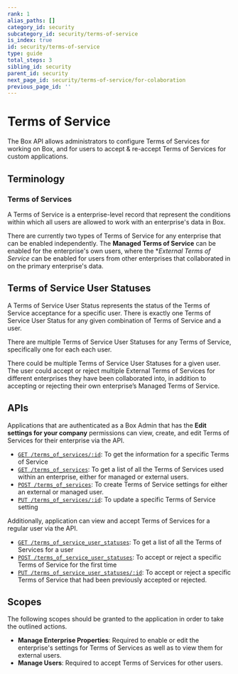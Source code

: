 ```yaml
---
rank: 1
alias_paths: []
category_id: security
subcategory_id: security/terms-of-service
is_index: true
id: security/terms-of-service
type: guide
total_steps: 3
sibling_id: security
parent_id: security
next_page_id: security/terms-of-service/for-colaboration
previous_page_id: ''
---
```


<!-- alex disable reject -->

# Terms of Service

The Box API allows administrators to configure Terms of Services for working on
Box, and for users to accept & re-accept Terms of Services for custom
applications.

## Terminology

### Terms of Services

A Terms of Service is a enterprise-level record that represent the conditions
within which all users are allowed to work with an enterprise's data in Box.

There are currently two types of Terms of Service for any enterprise that can be
enabled independently. The **Managed Terms of Service** can be
enabled for the enterprise's own users, where the **External Terms of Service*
can be enabled for users from other enterprises that collaborated in on the
primary enterprise's data.

## Terms of Service User Statuses

A Terms of Service User Status represents the status of the Terms of Service
acceptance for a specific user. There is exactly one Terms of Service User
Status for any given combination of Terms of Service and a user.

There are multiple Terms of Service User Statuses for any Terms of Service,
specifically one for each each user.

There could be multiple Terms of Service User Statuses for a given user. The
user could accept or reject multiple External Terms of Services for different
enterprises they have been collaborated into, in addition to accepting or
rejecting their own enterprise’s Managed Terms of Service.

## APIs

Applications that are authenticated as a Box Admin that has the **Edit settings
for your company** permissions can view, create, and edit Terms of Services for
their enterprise via the API.

* [`GET /terms_of_services/:id`](e://get-terms-of-services-id):
  To get the information for a specific Terms of Service
* [`GET /terms_of_services`](e://get-terms-of-services):
  To get a list of all the Terms of Services used within an enterprise, either
  for managed or external users.
* [`POST /terms_of_services`](e://post-terms-of-services):
  To create Terms of Service settings for either an external or managed user.
* [`PUT /terms_of_services/:id`](e://put-terms-of-services-id):
  To update a specific Terms of Service setting

Additionally, application can view and accept Terms of Services for a regular
user via the API.

* [`GET /terms_of_service_user_statuses`][euserstatuses]:
  To get a list of all the Terms of Services for a user
* [`POST /terms_of_service_user_statuses`][euserstatuses_post]:
  To accept or reject a specific Terms of Service for the first time
* [`PUT /terms_of_service_user_statuses/:id`][euserstatuses_put]:
  To accept or reject a specific Terms of Service that had been previously
  accepted or rejected.

## Scopes

The following scopes should be granted to the application in order to take the
outlined actions.

* **Manage Enterprise Properties**: Required to enable or edit the
enterprise's settings for Terms of Services as well as to view them for
external users.
* **Manage Users**: Required to accept Terms of Services for other users.

[euserstatuses]: e://get-terms-of-service-user-statuses
[euserstatuses_put]: e://put-terms-of-service-user-statuses-id
[euserstatuses_post]: e://post-terms-of-service-user-statuses
